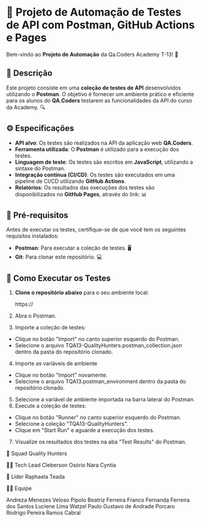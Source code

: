 # 🚀 Projeto de Automação de Testes de API com Postman, GitHub Actions e Pages

Bem-vindo ao **Projeto de Automação** da Qa.Coders Academy T-13! 🎉

## 📜 Descrição

Este projeto consiste em uma **coleção de testes de API** desenvolvidos utilizando o **Postman**. O objetivo é fornecer um ambiente prático e eficiente para os alunos do **QA.Coders** testarem as funcionalidades da API do curso da Academy. 🔍

## ⚙️ Especificações

- **API alvo**: Os testes são realizados na API da aplicação web **QA.Coders**.
- **Ferramenta utilizada**: O **Postman** é utilizado para a execução dos testes.
- **Linguagem de teste**: Os testes são escritos em **JavaScript**, utilizando a sintaxe do Postman.
- **Integração contínua (CI/CD)**: Os testes são executados em uma pipeline de CI/CD utilizando **GitHub Actions**.
- **Relatórios**: Os resultados das execuções dos testes são disponibilizados no **GitHub Pages**, através do link:  📊

## 🔧 Pré-requisitos

Antes de executar os testes, certifique-se de que você tem os seguintes requisitos instalados:

- **Postman**: Para executar a coleção de testes. 🖥️
- **Git**: Para clonar este repositório. 💻

## 📝 Como Executar os Testes

1. **Clone o repositório abaixo** para o seu ambiente local:

   https://

2. Abra o Postman.
3. Importe a coleção de testes:
- Clique no botão "Import" no canto superior esquerdo do Postman.
- Selecione o arquivo TQA13-QualityHunters.postman_collection.json dentro da pasta do repositório clonado.
4. Importe as variáveis de ambiente
- Clique no botão "Import" novamente.
- Selecione o arquivo TQA13.postman_environment dentro da pasta do repositório clonado.
5. Selecione a variável de ambiente importada na barra lateral do Postman.
6. Execute a coleção de testes:
- Clique no botão "Runner" no canto superior esquerdo do Postman.
- Selecione a coleção "TQA13-QualityHunters".
- Clique em "Start Run" e aguarde a execução dos testes.
7. Visualize os resultados dos testes na aba "Test Results" do Postman.

👥 Squad
Quality Hunters

👩‍💻 Tech Lead
Cleberson Osório
Nara Cyntia

👑 Líder
Raphaela Teada

👨‍💻 Equipe

Andreza Menezes Veloso Pipolo 
Beatriz Ferreira Franco
Fernanda Ferreira dos Santos
Luciene Lima Watzel
Paulo Gustavo de Andrade Porcaro
Rodrigo Pereira Ramos Cabral
